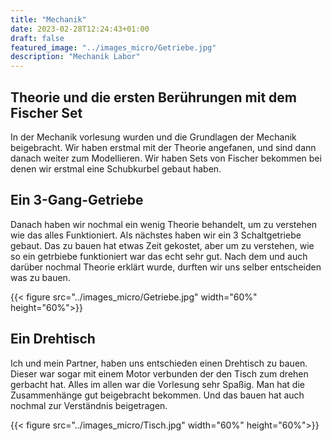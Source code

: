 ```yaml
---
title: "Mechanik"
date: 2023-02-28T12:24:43+01:00
draft: false
featured_image: "../images_micro/Getriebe.jpg"
description: "Mechanik Labor"
---
```

## Theorie und die ersten Berührungen mit dem Fischer Set

In der Mechanik vorlesung wurden und die Grundlagen der Mechanik beigebracht. Wir haben erstmal mit der Theorie
angefanen,
und sind dann danach weiter zum Modellieren. Wir haben Sets von Fischer bekommen bei denen wir erstmal eine Schubkurbel
gebaut haben.

## Ein 3-Gang-Getriebe

Danach haben wir nochmal ein wenig Theorie behandelt, um zu verstehen wie das alles Funktioniert.
Als nächstes haben wir ein 3 Schaltgetriebe gebaut. Das zu bauen hat etwas Zeit gekostet, aber um zu verstehen, wie so
ein getrbiebe funktioniert war das echt sehr gut.
Nach dem und auch darüber nochmal Theorie erklärt wurde, durften wir uns selber entscheiden was zu bauen.

{{< figure src="../images_micro/Getriebe.jpg" width="60%" height="60%">}}

## Ein Drehtisch

Ich und mein Partner, haben uns entschieden einen Drehtisch zu bauen. Dieser war sogar mit einem Motor verbunden der den
Tisch
zum drehen gerbacht hat.
Alles im allen war die Vorlesung sehr Spaßig. Man hat die Zusammenhänge gut beigebracht bekommen. Und das bauen hat auch
nochmal zur Verständnis beigetragen.

{{< figure src="../images_micro/Tisch.jpg" width="60%" height="60%">}}